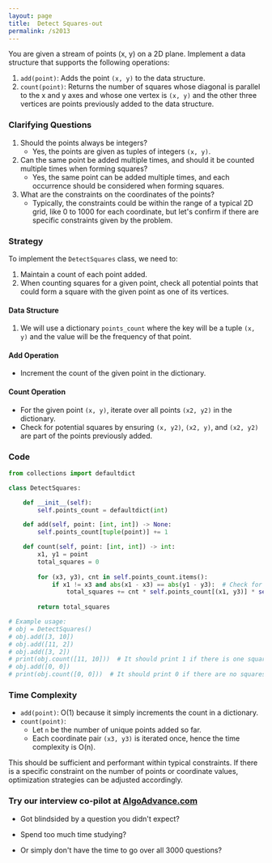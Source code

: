 ```yaml
---
layout: page
title:  Detect Squares-out
permalink: /s2013
---
```

You are given a stream of points (x, y) on a 2D plane. Implement a data structure that supports the following operations:

1. `add(point)`: Adds the point `(x, y)` to the data structure.
2. `count(point)`: Returns the number of squares whose diagonal is parallel to the x and y axes and whose one vertex is `(x, y)` and the other three vertices are points previously added to the data structure.

### Clarifying Questions
1. Should the points always be integers?
   - Yes, the points are given as tuples of integers `(x, y)`.
2. Can the same point be added multiple times, and should it be counted multiple times when forming squares?
   - Yes, the same point can be added multiple times, and each occurrence should be considered when forming squares.
3. What are the constraints on the coordinates of the points?
   - Typically, the constraints could be within the range of a typical 2D grid, like 0 to 1000 for each coordinate, but let's confirm if there are specific constraints given by the problem.

### Strategy
To implement the `DetectSquares` class, we need to:
1. Maintain a count of each point added.
2. When counting squares for a given point, check all potential points that could form a square with the given point as one of its vertices.

#### Data Structure
1. We will use a dictionary `points_count` where the key will be a tuple `(x, y)` and the value will be the frequency of that point.

#### Add Operation
- Increment the count of the given point in the dictionary.

#### Count Operation
- For the given point `(x, y)`, iterate over all points `(x2, y2)` in the dictionary.
- Check for potential squares by ensuring `(x, y2)`, `(x2, y)`, and `(x2, y2)` are part of the points previously added.

### Code
```python
from collections import defaultdict

class DetectSquares:

    def __init__(self):
        self.points_count = defaultdict(int)

    def add(self, point: [int, int]) -> None:
        self.points_count[tuple(point)] += 1

    def count(self, point: [int, int]) -> int:
        x1, y1 = point
        total_squares = 0
        
        for (x3, y3), cnt in self.points_count.items():
            if x1 != x3 and abs(x1 - x3) == abs(y1 - y3):  # Check for potential square diagonals
                total_squares += cnt * self.points_count[(x1, y3)] * self.points_count[(x3, y1)]
        
        return total_squares

# Example usage:
# obj = DetectSquares()
# obj.add([3, 10])
# obj.add([11, 2])
# obj.add([3, 2])
# print(obj.count([11, 10]))  # It should print 1 if there is one square
# obj.add([0, 0])
# print(obj.count([0, 0]))  # It should print 0 if there are no squares
```

### Time Complexity
- `add(point)`: O(1) because it simply increments the count in a dictionary.
- `count(point)`:
  - Let `n` be the number of unique points added so far.
  - Each coordinate pair `(x3, y3)` is iterated once, hence the time complexity is O(n).

This should be sufficient and performant within typical constraints. If there is a specific constraint on the number of points or coordinate values, optimization strategies can be adjusted accordingly.


### Try our interview co-pilot at [AlgoAdvance.com](https://algoAdvance.com)

- Got blindsided by a question you didn't expect?

- Spend too much time studying?

- Or simply don't have the time to go over all 3000 questions?

